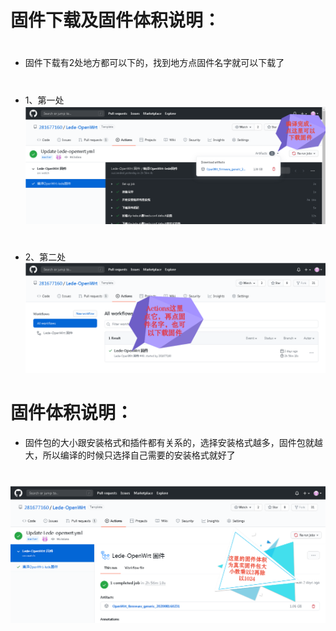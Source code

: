 # 固件下载及固件体积说明：
#

- 固件下载有2处地方都可以下的，找到地方点固件名字就可以下载了
#
- 1、第一处
![xm1](doc/xia1.png)
#
#
- 2、第二处
![xm1](doc/xia2.png)
#
#
# 固件体积说明：
- 固件包的大小跟安装格式和插件都有关系的，选择安装格式越多，固件包就越大，所以编译的时候只选择自己需要的安装格式就好了
#
![xm1](doc/ti1.png)

